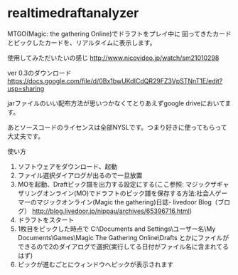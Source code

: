 realtimedraftanalyzer
=====================
MTGO(Magic: the gathering Online)でドラフトをプレイ中に
回ってきたカードとピックしたカードを、リアルタイムに表示します。

使用してみただいたいの感じ http://www.nicovideo.jp/watch/sm21010298

ver 0.3のダウンロード
https://docs.google.com/file/d/0Bx1bwUKdICdQR29FZ3VpSTNnT1E/edit?usp=sharing

jarファイルのいい配布方法が思いつかなくてとりあえずgoogle driveにおいてます。

あとソースコードのライセンスは全部NYSLです。つまり好きに使ってもらって大丈夫です。

使い方

1. ソフトウェアをダウンロード、起動
2. ファイル選択ダイアログが出るので一旦放置
3. MOを起動、Draftピック譜を出力する設定にする(ここ参照: マジックザギャザリングオンライン(MO)でドラフトのピック譜を保存する方法:社会人ゲーマーのマジックオンライン(Magic the gathering)日誌- livedoor Blog（ブログ） http://blog.livedoor.jp/nippau/archives/65396716.html)
4. ドラフトをスタート
5. 1枚目をピックした時点で C:\Documents and Settings\ユーザー名\My Documents\Games\Magic The Gathering Online\Drafts とかにファイルができるので2のダイアログで選択(実行してる日付がファイル名に含まれてるはず)
6. ピックが進むごとにウィンドウへピックが表示されます
